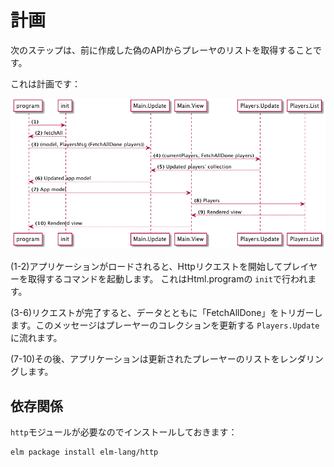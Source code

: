 # 計画

次のステップは、前に作成した偽のAPIからプレーヤのリストを取得することです。

これは計画です：

![計画](01-plan.png)

(1-2)アプリケーションがロードされると、Httpリクエストを開始してプレイヤーを取得するコマンドを起動します。 これはHtml.programの `init`で行われます。

(3-6)リクエストが完了すると、データとともに「FetchAllDone」をトリガーします。このメッセージはプレーヤーのコレクションを更新する `Players.Update`に流れます。

(7-10)その後、アプリケーションは更新されたプレーヤーのリストをレンダリングします。

## 依存関係

`http`モジュールが必要なのでインストールしておきます：

```bash
elm package install elm-lang/http
```
